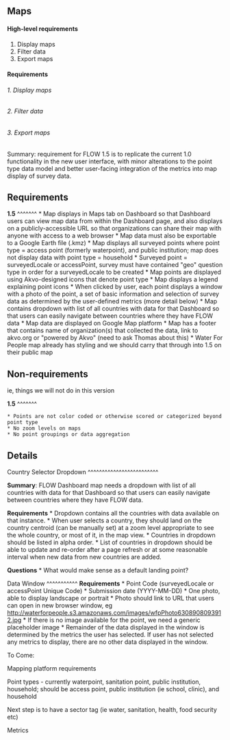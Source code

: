 ## Maps

#### High-level requirements
1. Display maps
2. Filter data
3. Export maps

#### Requirements
###### 1. Display maps


###### 2. Filter data


###### 3. Export maps




















Summary: requirement for FLOW 1.5 is to replicate the current 1.0 functionality in the new user interface, with minor alterations to the point type data model and better user-facing integration of the metrics into map display of survey data.

Requirements
------------
**1.5**
^^^^^^^
	* Map displays in Maps tab on Dashboard so that Dashboard users can view map data from within the Dashboard page, and also displays on a publicly-accessible URL so that organizations can share their map with anyone with access to a web browser
	* Map data must also be exportable to a Google Earth file (.kmz)
	* Map displays all surveyed points where point type = access point (formerly waterpoint), and public institution; map does not display data with point type = household
	* Surveyed point = surveyedLocale or accessPoint, survey must have contained "geo" question type in order for a surveyedLocale to be created
	* Map points are displayed using Akvo-designed icons that denote point type
	* Map displays a legend explaining point icons
	* When clicked by user, each point displays a window with a photo of the point, a set of basic information and selection of survey data as determined by the user-defined metrics (more detail below)
	* Map contains dropdown with list of all countries with data for that Dashboard so that users can easily navigate between countries where they have FLOW data
	* Map data are displayed on Google Map platform
	* Map has a footer that contains name of organization(s) that collected the data, link to akvo.org or "powered by Akvo" (need to ask Thomas about this)
	* Water For People map already has styling and we should carry that through into 1.5 on their public map

Non-requirements 
----------------
ie, things we will not do in this version

**1.5**
^^^^^^^

	* Points are not color coded or otherwise scored or categorized beyond point type
	* No zoom levels on maps
	* No point groupings or data aggregation
	
Details
-------

Country Selector Dropdown
^^^^^^^^^^^^^^^^^^^^^^^^^

**Summary**: FLOW Dashboard map needs a dropdown with list of all countries with data for that Dashboard so that users can easily navigate between countries where they have FLOW data.

**Requirements**
	* Dropdown contains all the countries with data available on that instance. 
	* When user selects a country, they should land on the country centroid (can be manually set) at a zoom level appropriate to see the whole country, or most of it, in the map view.
	* Countries in dropdown should be listed in alpha order.
	* List of countries in dropdown should be able to update and re-order after a page refresh or at some reasonable interval when new data from new countries are added.

**Questions**
	* What would make sense as a default landing point?


Data Window
^^^^^^^^^^^
**Requirements**
	* Point Code (surveyedLocale or accessPoint Unique Code)
	* Submission date (YYYY-MM-DD)
	* One photo, able to display landscape or portrait
	* Photo should link to URL that users can open in new browser window, eg http://waterforpeople.s3.amazonaws.com/images/wfpPhoto6308908093912.jpg
	* If there is no image available for the point, we need a generic placeholder image
	* Remainder of the data displayed in the window is determined by the metrics the user has selected. If user has not selected any metrics to display, there are no other data displayed in the window.


To Come:

Mapping platform requirements

Point types - currently waterpoint, sanitation point, public institution, household; should be access point, public institution (ie school, clinic), and household

Next step is to have a sector tag (ie water, sanitation, health, food security etc)

Metrics

